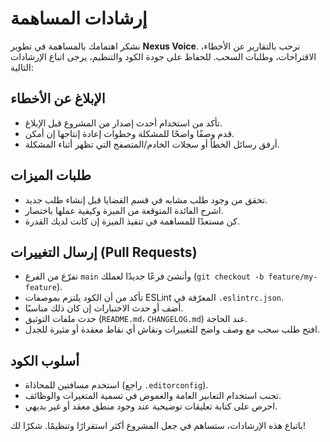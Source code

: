 # إرشادات المساهمة

نشكر اهتمامك بالمساهمة في تطوير **Nexus Voice**. نرحب بالتقارير عن الأخطاء، الاقتراحات، وطلبات السحب. للحفاظ على جودة الكود والتنظيم، يرجى اتباع الإرشادات التالية:

## الإبلاغ عن الأخطاء

- تأكد من استخدام أحدث إصدار من المشروع قبل الإبلاغ.
- قدم وصفًا واضحًا للمشكلة وخطوات إعادة إنتاجها إن أمكن.
- أرفق رسائل الخطأ أو سجلات الخادم/المتصفح التي تظهر أثناء المشكلة.

## طلبات الميزات

- تحقق من وجود طلب مشابه في قسم القضايا قبل إنشاء طلب جديد.
- اشرح الفائدة المتوقعة من الميزة وكيفية عملها باختصار.
- كن مستعدًا للمساهمة في تنفيذ الميزة إن كانت لديك القدرة.

## إرسال التغييرات (Pull Requests)

- تفرّع من الفرع `main` وأنشئ فرعًا جديدًا لعملك (`git checkout -b feature/my-feature`).
- تأكد من أن الكود يلتزم بموصفات ESLint المعرّفة في `.eslintrc.json`.
- أضف أو حدث الاختبارات إن كان ذلك مناسبًا.
- حدث ملفات التوثيق (`README.md`، `CHANGELOG.md`) عند الحاجة.
- افتح طلب سحب مع وصف واضح للتغييرات ونقاش أي نقاط معقدة أو مثيرة للجدل.

## أسلوب الكود

- استخدم مسافتين للمحاذاة (راجع `.editorconfig`).
- تجنب استخدام التعابير العامة والغموض في تسمية المتغيرات والوظائف.
- احرص على كتابة تعليقات توضيحية عند وجود منطق معقد أو غير بديهي.

باتباع هذه الإرشادات، ستساهم في جعل المشروع أكثر استقرارًا وتنظيمًا. شكرًا لك!